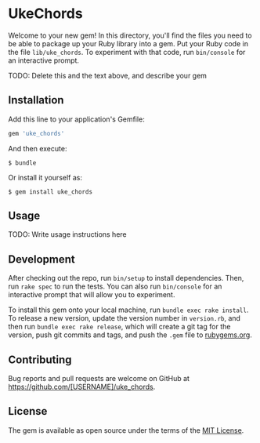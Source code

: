 # UkeChords

Welcome to your new gem! In this directory, you'll find the files you need to be able to package up your Ruby library into a gem. Put your Ruby code in the file `lib/uke_chords`. To experiment with that code, run `bin/console` for an interactive prompt.

TODO: Delete this and the text above, and describe your gem

## Installation

Add this line to your application's Gemfile:

```ruby
gem 'uke_chords'
```

And then execute:

    $ bundle

Or install it yourself as:

    $ gem install uke_chords

## Usage

TODO: Write usage instructions here

## Development

After checking out the repo, run `bin/setup` to install dependencies. Then, run `rake spec` to run the tests. You can also run `bin/console` for an interactive prompt that will allow you to experiment.

To install this gem onto your local machine, run `bundle exec rake install`. To release a new version, update the version number in `version.rb`, and then run `bundle exec rake release`, which will create a git tag for the version, push git commits and tags, and push the `.gem` file to [rubygems.org](https://rubygems.org).

## Contributing

Bug reports and pull requests are welcome on GitHub at https://github.com/[USERNAME]/uke_chords.

## License

The gem is available as open source under the terms of the [MIT License](https://opensource.org/licenses/MIT).
